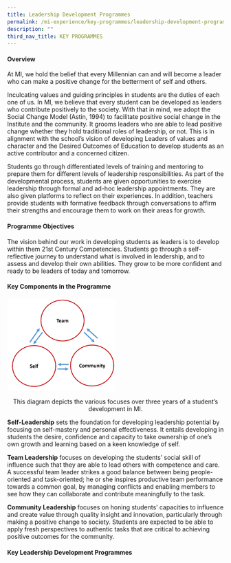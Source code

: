 ```yaml
---
title: Leadership Development Programmes
permalink: /mi-experience/key-programmes/leadership-development-programmes/
description: ""
third_nav_title: KEY PROGRAMMES
---
```

<h4><strong>Overview</strong></h4>
<p>At MI, we hold the belief that every Millennian can and will become a leader who can make a positive change for the betterment of self and others.</p>
<p>Inculcating values and guiding principles in students are the duties of each one of us. In MI, we believe that every student can be developed as leaders who contribute positively to the society. With that in mind, we adopt the Social Change Model (Astin, 1994) to facilitate positive social change in the Institute and the community. It grooms leaders who are able to lead positive change whether they hold traditional roles of leadership, or not. This is in alignment with the school&rsquo;s vision of developing Leaders of values and character and the Desired Outcomes of Education to develop students as an active contributor and a concerned citizen.</p>
<p>Students go through differentiated levels of training and mentoring to prepare them for different levels of leadership responsibilities. As part of the developmental process, students are given opportunities to exercise leadership through formal and ad-hoc leadership appointments. They are also given platforms to reflect on their experiences. In addition, teachers provide students with formative feedback through conversations to affirm their strengths and encourage them to work on their areas for growth.</p>
<h4><strong>Programme Objectives</strong></h4>
<p>The vision behind our work in developing students as leaders is to develop within them 21st Century Competencies. Students go through a self- reflective journey to understand what is involved in leadership, and to assess and develop their own abilities. They grow to be more confident and ready to be leaders of today and tomorrow.</p>
<h4><strong>Key Components in the Programme</strong></h4>
<img style="width: 50%;" src="/images/ldp.png" />
<p style="text-align: center;">This diagram depicts the various focuses over three years of a student&rsquo;s development in MI.</p>
<p><strong>Self-Leadership</strong>&nbsp;sets the foundation for developing leadership potential by focusing on self-mastery and personal effectiveness. It entails developing in students the desire, confidence and capacity to take ownership of one&rsquo;s own growth and learning based on a keen knowledge of self.</p>
<p><strong>Team Leadership</strong>&nbsp;focuses on developing the students&rsquo; social skill of influence such that they are able to lead others with competence and care. A successful team leader strikes a good balance between being people-oriented and task-oriented; he or she inspires productive team performance towards a common goal, by managing conflicts and enabling members to see how they can collaborate and contribute meaningfully to the task.</p>
<p><strong>Community Leadership</strong>&nbsp;focuses on honing students&rsquo; capacities to influence and create value through quality insight and innovation, particularly through making a positive change to society. Students are expected to be able to apply fresh perspectives to authentic tasks that are critical to achieving positive outcomes for the community.</p>
<h4><strong>Key Leadership Development Programmes</strong></h4>
